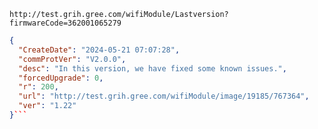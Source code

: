 `http://test.grih.gree.com/wifiModule/Lastversion?firmwareCode=362001065279`

```json
{
  "CreateDate": "2024-05-21 07:07:28",
  "commProtVer": "V2.0.0",
  "desc": "In this version, we have fixed some known issues.",
  "forcedUpgrade": 0,
  "r": 200,
  "url": "http://test.grih.gree.com/wifiModule/image/19185/767364",
  "ver": "1.22"
}```